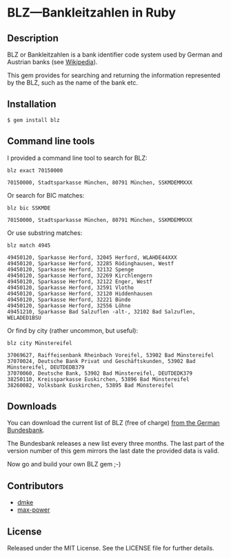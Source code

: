 # BLZ&mdash;Bankleitzahlen in Ruby

## Description

BLZ or Bankleitzahlen is a bank identifier code system used by German
and Austrian banks (see [Wikipedia](http://en.wikipedia.org/wiki/Bankleitzahl)).

This gem provides for searching and returning the information
represented by the BLZ, such as the name of the bank etc.

## Installation

    $ gem install blz

## Command line tools

I provided a command line tool to search for BLZ:

    blz exact 70150000

    70150000, Stadtsparkasse München, 80791 München, SSKMDEMMXXX

Or search for BIC matches:

    blz bic SSKMDE

    70150000, Stadtsparkasse München, 80791 München, SSKMDEMMXXX

Or use substring matches:

    blz match 4945

    49450120, Sparkasse Herford, 32045 Herford, WLAHDE44XXX
    49450120, Sparkasse Herford, 32285 Rödinghausen, Westf
    49450120, Sparkasse Herford, 32132 Spenge
    49450120, Sparkasse Herford, 32269 Kirchlengern
    49450120, Sparkasse Herford, 32122 Enger, Westf
    49450120, Sparkasse Herford, 32591 Vlotho
    49450120, Sparkasse Herford, 32120 Hiddenhausen
    49450120, Sparkasse Herford, 32221 Bünde
    49450120, Sparkasse Herford, 32556 Löhne
    49451210, Sparkasse Bad Salzuflen -alt-, 32102 Bad Salzuflen, WELADED1BSU

Or find by city (rather uncommon, but useful):

    blz city Münstereifel

    37069627, Raiffeisenbank Rheinbach Voreifel, 53902 Bad Münstereifel
    37070024, Deutsche Bank Privat und Geschäftskunden, 53902 Bad Münstereifel, DEUTDEDB379
    37070060, Deutsche Bank, 53902 Bad Münstereifel, DEUTDEDK379
    38250110, Kreissparkasse Euskirchen, 53896 Bad Münstereifel
    38260082, Volksbank Euskirchen, 53895 Bad Münstereifel

## Downloads

You can download the current list of BLZ (free of charge)
[from the German Bundesbank](http://www.bundesbank.de/Redaktion/DE/Standardartikel/Kerngeschaeftsfelder/Unbarer_Zahlungsverkehr/bankleitzahlen_download.html).

The Bundesbank releases a new list every three months. The last part of the
version number of this gem mirrors the last date the provided data is valid.

Now go and build your own BLZ gem ;-)

## Contributors

* [dmke](https://github.com/dmke)
* [max-power](https://github.com/max-power)

## License

Released under the MIT License. See the LICENSE file for further
details.

